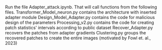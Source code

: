 Run the file Adapter_attack.ipynb. That will call functions from the following files.
Transformer_Model_neuron.py contains the architecture with inserted adapter module
Design_Model_Adapter.py contains the code for malicious design of the parameters
Processing_v2.py contains the code for creating patch statistics' intervals according to public dataset
Recover_Adapter.py recovers the patches from adapter gradients
Clustering.py groups the recovered patches to create the entire images (motivated by Fowl et. al., 2023)
